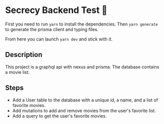 # Secrecy Backend Test 🔐

First you need to run `yarn` to install the dependencies.
Then `yarn generate` to generate the prisma client and typing files.

From here you can launch `yarn dev` and stick with it.

## Description

This project is a graphql api with nexus and prisma.
The database contains a movie list.

## Steps

- Add a User table to the database with a unique id, a name, and a list of favorite movies.
- Add mutations to add and remove movies from the user's favorite list.
- Add a query to get the user's favorite movies.